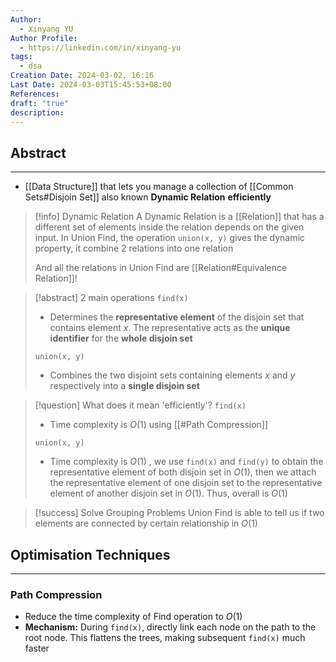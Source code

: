 ```yaml
---
Author:
  - Xinyang YU
Author Profile:
  - https://linkedin.com/in/xinyang-yu
tags:
  - dsa
Creation Date: 2024-03-02, 16:16
Last Date: 2024-03-03T15:45:53+08:00
References: 
draft: "true"
description: 
---
```

## Abstract
---
- [[Data Structure]] that lets you manage a collection of [[Common Sets#Disjoin Set]] also known **Dynamic Relation** **efficiently**

>[!info] Dynamic Relation
> A Dynamic Relation is a [[Relation]] that has a different set of elements inside the relation depends on the given input. In Union Find, the operation `union(x, y)` gives the dynamic property, it combine 2 relations into one relation
> 
> And all the relations in Union Find are [[Relation#Equivalence Relation]]!

>[!abstract] 2 main operations 
> `find(x)`
> - Determines the **representative element** of the disjoin set that contains element $x$. The representative acts as the **unique identifier** for the **whole disjoin set**
> 
> `union(x, y)`
> - Combines the two disjoint sets containing elements $x$ and $y$ respectively into a **single disjoin set**

>[!question] What does it mean 'efficiently'?
> `find(x)`
> - Time complexity is $O(1)$ using [[#Path Compression]]
> 
> `union(x, y)`
> - Time complexity is $O(1)$ , we use `find(x)` and `find(y)` to obtain the representative element of both disjoin set in $O(1)$, then we attach the representative element of one disjoin set to the representative element of another disjoin set in $O(1)$. Thus, overall is $O(1)$

>[!success] Solve Grouping Problems 
> Union Find is able to tell us if two elements are connected by certain relationship in $O(1)$




## Optimisation Techniques
---
### Path Compression
- Reduce the time complexity of Find operation to $O(1)$
- **Mechanism:** During `find(x)`, directly link each node on the path to the root node. This flattens the trees, making subsequent `find(x)` much faster